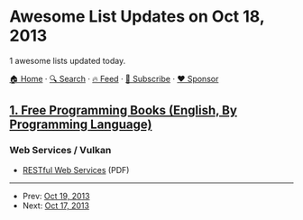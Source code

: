 # Awesome List Updates on Oct 18, 2013

1 awesome lists updated today.

[🏠 Home](/README.md) · [🔍 Search](https://www.trackawesomelist.com/search/) · [🔥 Feed](https://www.trackawesomelist.com/rss.xml) · [📮 Subscribe](https://trackawesomelist.us17.list-manage.com/subscribe?u=d2f0117aa829c83a63ec63c2f&id=36a103854c) · [❤️  Sponsor](https://github.com/sponsors/theowenyoung)



## [1. Free Programming Books (English, By Programming Language)](/content/EbookFoundation/free-programming-books/README.md)

### Web Services / Vulkan

*   [RESTful Web Services](http://restfulwebapis.org/RESTful_Web_Services.pdf) (PDF)

---

- Prev: [Oct 19, 2013](/content/2013/10/19/README.md)
- Next: [Oct 17, 2013](/content/2013/10/17/README.md)